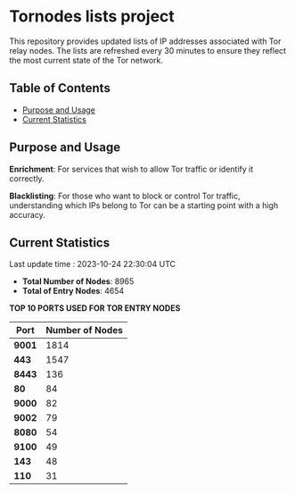 # Tornodes lists project

This repository provides updated lists of IP addresses associated with Tor relay nodes. The lists are refreshed every 30 minutes to ensure they reflect the most current state of the Tor network.

## Table of Contents

- [Purpose and Usage](#purpose-and-usage)
- [Current Statistics](#current-statistics)


## Purpose and Usage

**Enrichment**: For services that wish to allow Tor traffic or identify it correctly.

**Blacklisting**: For those who want to block or control Tor traffic, understanding which IPs belong to Tor can be a starting point with a high accuracy.

## Current Statistics

Last update time : 2023-10-24 22:30:04 UTC

- **Total Number of Nodes**: 8965
- **Total of Entry Nodes**: 4654

**TOP 10 PORTS USED FOR TOR ENTRY NODES**

| **Port** | **Number of Nodes** |
|------|-----------------|
| **9001**   | 1814  |
| **443**   | 1547  |
| **8443**   | 136  |
| **80**   | 84  |
| **9000**   | 82  |
| **9002**   | 79  |
| **8080**   | 54  |
| **9100**   | 49  |
| **143**   | 48  |
| **110**   | 31  |

